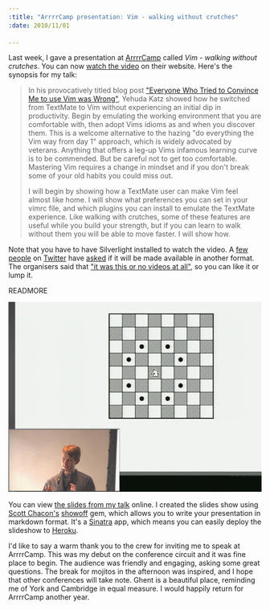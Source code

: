 ```yaml
--- 
:title: "ArrrrCamp presentation: Vim - walking without crutches"
:date: 2010/11/01

---
```


Last week, I gave a presentation at [ArrrrCamp][rc] called *Vim - walking without crutches*. You can now [watch the video][vid] on their website. Here's the synopsis for my talk:

> In his provocatively titled blog post ["Everyone Who Tried to Convince Me to use Vim was Wrong"][wrong], Yehuda Katz showed how he switched from TextMate to Vim without experiencing an initial dip in productivity. Begin by emulating the working environment that you are comfortable with, then adopt Vims idioms as and when you discover them. This is a welcome alternative to the hazing "do everything the Vim way from day 1" approach, which is widely advocated by veterans. Anything that offers a leg-up Vims infamous learning curve is to be commended. But be careful not to get too comfortable. Mastering Vim requires a change in mindset and if you don't break some of your old habits you could miss out.
> 
> I will begin by showing how a TextMate user can make Vim feel almost like home. I will show what preferences you can set in your vimrc file, and which plugins you can install to emulate the TextMate experience. Like walking with crutches, some of these features are useful while you build your strength, but if you can learn to walk without them you will be able to move faster. I will show how.

Note that you have to have Silverlight installed to watch the video. A [few][1] [people][2] on [Twitter][3] have [asked][4] if it will be made available in another format. The organisers said that ["it was this or no videos at all"][5], so you can like it or lump it.

[rc]: http://arrrrcamp.be/
[vid]: http://old.arrrrcamp.be/videos/vim-walking-without-crutches
[1]: http://twitter.com/sabiddle/statuses/29376586331
[2]: http://twitter.com/paraseba/statuses/29384741780
[3]: http://twitter.com/peteraronoff/statuses/29386426740
[4]: http://twitter.com/bwinton/statuses/29388224325
[5]: http://twitter.com/arrrrcamp/status/29306852110
[wrong]: http://yehudakatz.com/2010/07/29/everyone-who-tried-to-convince-me-to-use-vim-was-wrong/


READMORE

<a href="http://old.arrrrcamp.be/videos/vim-walking-without-crutches"><img title="Drew Neil presenting at ArrrrCamp" src="/images/blog/arrrrcamp-presentation.jpg"/></a>

You can view [the slides from my talk][slides] online. I created the slides show using [Scott Chacon's][sc] [showoff][so] gem, which allows you to write your presentation in markdown format. It's a [Sinatra][sinatra] app, which means you can easily deploy the slideshow to [Heroku][heroku]. 

I'd like to say a warm thank you to the crew for inviting me to speak at ArrrrCamp. This was my debut on the conference circuit and it was fine place to begin. The audience was friendly and engaging, asking some great questions. The break for mojitos in the afternoon was inspired, and I hope that other conferences will take note. Ghent is a beautiful place, reminding me of York and Cambridge in equal measure. I would happily return for ArrrrCamp another year.

[slides]: http://walking-without-crutches.heroku.com/
[sc]: http://scottchacon.com/
[so]: http://github.com/schacon/showoff
[heroku]: http://heroku.com/
[sinatra]: http://www.sinatrarb.com/
[bj]: http://bankjob-and-associates.heroku.com/
[h5vid]: http://html5-video-slides.heroku.com/
